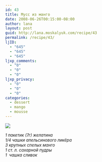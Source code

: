 ```yaml
---
id: 43
title: Мусс из манго
date: 2008-06-26T00:15:00-08:00
author: lana
layout: post
guid: http://lana.moskalyuk.com/recipe/43
permalink: /recipe/43/
ljID:
  - "645"
  - "645"
  - "645"
ljxp_comments:
  - "0"
  - "0"
  - "0"
ljxp_privacy:
  - "0"
  - "0"
  - "0"
categories:
  - dessert
  - mango
  - mousse
---
```

![](http://farm4.static.flickr.com/3012/2612908436_2e1098398d.jpg?v=0)

<span style="font-size: small"><em>1 пакетик (7г) желатина<br /> 1/4 чашки апельсинового ликёра<br /> 3 крупных спелых манго<br /> 1 ст. л. сахарной пудры<br /> 1  чашка сливок</em></p> 

<p>
  </span>
</p>